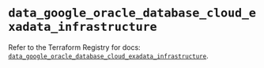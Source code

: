 # `data_google_oracle_database_cloud_exadata_infrastructure`

Refer to the Terraform Registry for docs: [`data_google_oracle_database_cloud_exadata_infrastructure`](https://registry.terraform.io/providers/hashicorp/google-beta/6.11.0/docs/data-sources/google_oracle_database_cloud_exadata_infrastructure).
